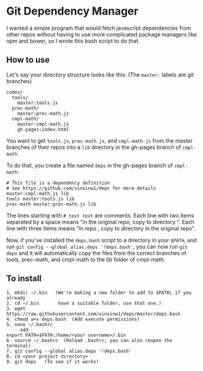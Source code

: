 # Git Dependency Manager

I wanted a simple program that would fetch javascript dependencies from other repos without having to use more complicated package managers like npm and bower, so I wrote this bash script to do that.

## How to use

Let's say your directory structure looks like this:
(The `master:` labels are git branches)

```
codes/
  tools/
    master:tools.js
  prec-math/
    master:prec-math.js
  cmpl-math/
    master:cmpl-math.js
    gh-pages:index.html
```

You want to get `tools.js`, `prec-math.js`, and `cmpl-math.js` from the master branches of their repos into a `lib` directory in the gh-pages branch of `cmpl-math`.

To do that, you create a file named `deps` in the gh-pages branch of `cmpl-math`:

```
# This file is a dependency definition
# See https://github.com/xinxinw1/deps for more details
master:cmpl-math.js lib
tools master:tools.js lib
prec-math master:prec-math.js lib
```

The lines starting with `# text text` are comments. Each line with two items separated by a space means "in the original repo, copy <first item> to directory <second item>". Each line with three items means "in repo <first item>, copy <second item> to directory <third item> in the original repo".

Now, if you've installed the `deps.bash` script to a directory in your `$PATH`, and run `git config --global alias.deps '!deps.bash'`, you can now run `git deps` and it will automatically copy the files from the correct branches of tools, prec-math, and cmpl-math to the lib folder of cmpl-math.

## To install

```
1. mkdir ~/.bin   (We're making a new folder to add to $PATH; if you already
2. cd ~/.bin       have a suitable folder, use that one.)
3. wget https://raw.githubusercontent.com/xinxinw1/deps/master/deps.bash
4. chmod a+x deps.bash  (Add execute permissions)
5. nano ~/.bashrc
   - add
export PATH=$PATH:/home/<your username>/.bin
6. source ~/.bashrc  (Reload .bashrc; you can also reopen the terminal)
7. git config --global alias.deps '!deps.bash'
8. cd <your project directory>
9. git deps   (To see if it works)
```
